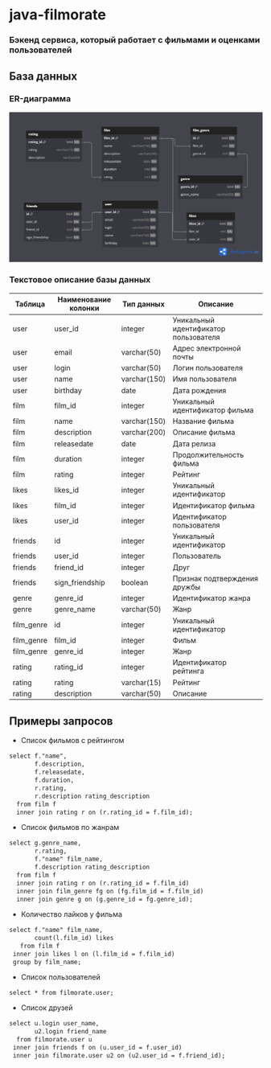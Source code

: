 # java-filmorate
### Бэкенд сервиса, который работает с фильмами и оценками пользователей

## База данных
### ER-диаграмма
![er_filmorate_db.png](src/main/resources/er_filmorate_db.png)

### Текстовое описание базы данных
| Таблица    | Наименование колонки | Тип данных   | Описание                              |
|------------|----------------------|--------------|---------------------------------------|
| user       | user_id              | integer      | Уникальный идентификатор пользователя |
| user       | email                | varchar(50)  | Адрес электронной почты               |
| user       | login                | varchar(50)  | Логин пользователя                    |
| user       | name                 | varchar(150) | Имя пользователя                      |
| user       | birthday             | date         | Дата рождения                         |
| film       | film_id              | integer      | Уникальный идентификатор фильма       |
| film       | name                 | varchar(150) | Название фильма                       |
| film       | description          | varchar(200) | Описание фильма                       |
| film       | releasedate          | date         | Дата релиза                           |
| film       | duration             | integer      | Продолжительность фильма              |
| film       | rating               | integer      | Рейтинг                               |
| likes      | likes_id             | integer      | Уникальный идентификатор              |
| likes      | film_id              | integer      | Идентификатор фильма                  |
| likes      | user_id              | integer      | Идентификатор пользователя            |
| friends    | id                   | integer      | Уникальный идентификатор              |
| friends    | user_id              | integer      | Пользователь                          |
| friends    | friend_id            | integer      | Друг                                  |
| friends    | sign_friendship      | boolean      | Признак подтверждения дружбы          |
| genre      | genre_id             | integer      | Идентификатор жанра                   |
| genre      | genre_name           | varchar(50)  | Жанр                                  |
| film_genre | id                   | integer      | Уникальный идентификатор              |
| film_genre | film_id              | integer      | Фильм                                 |
| film_genre | genre_id             | integer      | Жанр                                  |
| rating     | rating_id            | integer      | Идентификатор рейтинга                |
| rating     | rating               | varchar(15)  | Рейтинг                               |
| rating     | description          | varchar(50)  | Описание                              |



## Примеры запросов

- Список фильмов с рейтингом
```
select f."name",
	   f.description,
	   f.releasedate,
	   f.duration,
	   r.rating,
	   r.description rating_description
  from film f 
  inner join rating r on (r.rating_id = f.film_id);
  ```
- Список фильмов по жанрам
```
select g.genre_name,
       r.rating,
	   f."name" film_name,
	   f.description rating_description
  from film f 
  inner join rating r on (r.rating_id = f.film_id)
  inner join film_genre fg on (fg.film_id = f.film_id)
  inner join genre g on (g.genre_id = fg.genre_id);
```
- Количество лайков у фильма
```
select f."name" film_name,
       count(l.film_id) likes
   from film f 
 inner join likes l on (l.film_id = f.film_id)  
 group by film_name;
```
- Список пользователей
```
select * from filmorate.user;
```
- Список друзей
```
select u.login user_name,
       u2.login friend_name 
  from filmorate.user u
 inner join friends f on (u.user_id = f.user_id) 
 inner join filmorate.user u2 on (u2.user_id = f.friend_id);
```